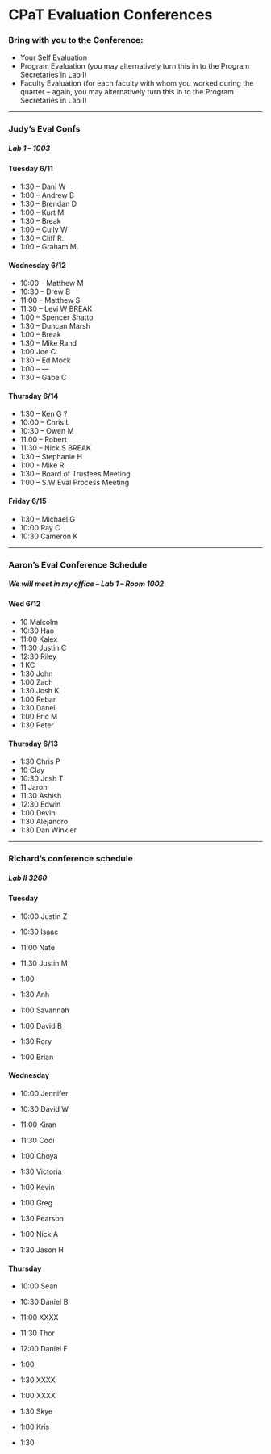 CPaT Evaluation Conferences
===========================

### Bring with you to the Conference:
* Your Self Evaluation
* Program Evaluation (you may alternatively turn this in to the Program Secretaries in Lab I)
* Faculty Evaluation (for each faculty with whom you worked during the quarter – again, you may alternatively turn this in to the Program Secretaries in Lab I)

***

### Judy’s Eval Confs
##### Lab 1 – 1003

#### Tuesday 6/11
* 1:30 – Dani W
* 1:00 – Andrew B
* 1:30 – Brendan D
* 1:00 – Kurt M
* 1:30 – Break
* 1:00 – Cully W
* 1:30 – Cliff R.
* 1:00 – Graham M.

#### Wednesday 6/12
* 10:00 – Matthew M
* 10:30 – Drew B
* 11:00 – Matthew S
* 11:30 – Levi W
BREAK
* 1:00 – Spencer Shatto
* 1:30 – Duncan Marsh
* 1:00 – Break
* 1:30 – Mike Rand
* 1:00 Joe C.
* 1:30 – Ed Mock
* 1:00 – —
* 1:30 – Gabe C

#### Thursday 6/14
* 1:30 – Ken G ?
* 10:00 – Chris L
* 10:30 – Owen M
* 11:00 – Robert
* 11:30 – Nick S
BREAK
* 1:30 – Stephanie H
* 1:00 - Mike R
* 1:30 – Board of Trustees Meeting
* 1:00 – S.W Eval Process Meeting

#### Friday 6/15
* 1:30 – Michael G
* 10:00 Ray C
* 10:30 Cameron K

***

### Aaron’s Eval Conference Schedule
#####  We will meet in my office – Lab 1 – Room 1002

#### Wed 6/12
* 10 Malcolm
* 10:30 Hao
* 11:00 Kalex
* 11:30 Justin C
* 12:30 Riley
* 1 KC
* 1:30 John
* 1:00 Zach
* 1:30 Josh K
* 1:00 Rebar
* 1:30 Daneil
* 1:00 Eric M
* 1:30 Peter

#### Thursday 6/13
* 1:30 Chris P
* 10 Clay
* 10:30 Josh T
* 11 Jaron
* 11:30 Ashish
* 12:30 Edwin
* 1:00 Devin
* 1:30 Alejandro
* 1:30 Dan Winkler

***

### Richard’s conference schedule
##### Lab II 3260

#### Tuesday
* 10:00 Justin Z
* 10:30 Isaac
* 11:00 Nate
* 11:30 Justin M

* 1:00
* 1:30 Anh
* 1:00 Savannah

* 1:00 David B
* 1:30 Rory
* 1:00 Brian

#### Wednesday
* 10:00 Jennifer
* 10:30  David W
* 11:00 Kiran
* 11:30 Codi

* 1:00 Choya
* 1:30 Victoria
* 1:00 Kevin

* 1:00 Greg
* 1:30 Pearson
* 1:00 Nick A
* 1:30  Jason H

#### Thursday
* 10:00  Sean
* 10:30 Daniel B
* 11:00 XXXX
* 11:30 Thor
* 12:00 Daniel F

* 1:00
* 1:30 XXXX
* 1:00 XXXX

* 1:30 Skye
* 1:00 Kris
* 1:30

